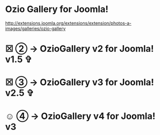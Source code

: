 Ozio Gallery for Joomla!
====
http://extensions.joomla.org/extensions/extension/photos-a-images/galleries/ozio-gallery

☒ ② → OzioGallery v2 for Joomla! v1.5  ✞
==
☒ ③ → OzioGallery v3 for Joomla! v2.5  ✞
==
☺ ④ → OzioGallery v4 for Joomla! v3
==
